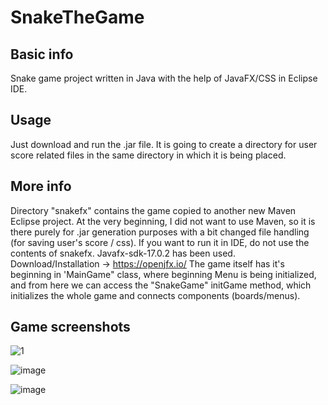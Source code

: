 # SnakeTheGame
## Basic info
Snake game project written in Java with the help of JavaFX/CSS in Eclipse IDE.
## Usage
Just download and run the .jar file. It is going to create a directory for user score related files in the same directory in which it is being placed.
## More info
Directory "snakefx" contains the game copied to another new Maven Eclipse project. At the very beginning, I did not want to use Maven, so it is there purely for .jar generation purposes with a bit changed file handling (for saving user's score / css). If you want to run it in IDE, do not use the contents of snakefx. 
Javafx-sdk-17.0.2 has been used. Download/Installation -> https://openjfx.io/
The game itself has it's beginning in 'MainGame" class, where beginning Menu is being initialized, and from here we can access the "SnakeGame" initGame method, which initializes the whole game and connects components (boards/menus).
## Game screenshots
![1](https://user-images.githubusercontent.com/106389146/186980012-4fb73f3b-08fa-421b-b2b1-eaac82d63162.PNG)

![image](https://user-images.githubusercontent.com/106389146/186982178-dbf94b31-f8dd-47d3-a659-789b045e2cc7.png)

![image](https://user-images.githubusercontent.com/106389146/186982253-bd4b3d28-1a4e-400d-900a-1b547b36d6cf.png)
